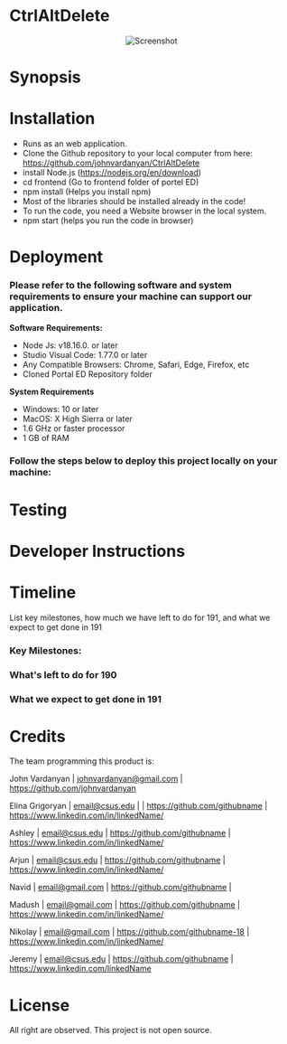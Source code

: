 # CtrlAltDelete



<div align="center">
  <img src="logo1copy.png" alt="Screenshot">
</div>



# Synopsis



# Installation

- Runs as an web application.
- Clone the Github repository to your local computer from here: https://github.com/johnvardanyan/CtrlAltDelete
- install Node.js (https://nodejs.org/en/download)
- cd frontend (Go to frontend folder of portel ED)
- npm install (Helps you install npm)
- Most of the libraries should be installed already in the code!
- To run the code, you need a Website browser in the local system.
- npm start (helps you run the code in browser)

# Deployment

### Please refer to the following software and system requirements to ensure your machine can support our application.

**Software Requirements:**

- Node Js: v18.16.0. or later
- Studio Visual Code: 1.77.0 or later
- Any Compatible Browsers: Chrome, Safari, Edge, Firefox, etc
- Cloned Portal ED Repository folder

**System Requirements**

- Windows: 10 or later
- MacOS: X High Sierra or later
- 1.6 GHz or faster processor
- 1 GB of RAM

### Follow the steps below to deploy this project locally on your machine:


# Testing


# Developer Instructions


# Timeline

List key milestones, how much we have left to do for 191, and what we expect to get done in 191

### Key Milestones:


### What's left to do for 190


### What we expect to get done in 191

# Credits


The team programming this product is:

John Vardanyan | johnvardanyan@gmail.com | https://github.com/johnvardanyan

Elina Grigoryan | email@csus.edu | | https://github.com/githubname | https://www.linkedin.com/in/linkedName/

Ashley  | email@csus.edu | https://github.com/githubname | https://www.linkedin.com/in/linkedName/

Arjun  | email@csus.edu | https://github.com/githubname | https://www.linkedin.com/in/linkedName/

Navid  | email@gmail.com | https://github.com/githubname |

Madush  | email@gmail.com | https://github.com/githubname | https://www.linkedin.com/in/linkedName/

Nikolay  | email@gmail.com | https://github.com/githubname-18 | https://www.linkedin.com/in/linkedName/

Jeremy  | email@csus.edu | https://github.com/githubname | https://www.linkedin.com/linkedName

# License

All right are observed. This project is not open source.